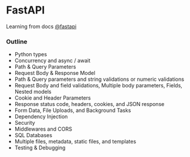 # FastAPI

Learning from docs [@fastapi](https://fastapi.tiangolo.com/tutorial)

### Outline 
- Python types
- Concurrency and async / await
- Path & Query Parameters
- Request Body & Response Model
- Path & Query parameters and string validations or numeric validations
- Request Body and field validations, Multiple body parameters, Fields, Nested models
- Cookie and Header Parameters
- Response status code, headers, cookies, and JSON response
- Form Data, File Uploads, and Background Tasks
- Dependency Injection
- Security
- Middlewares and CORS
- SQL Databases
- Multiple files, metadata, static files, and templates
- Testing & Debugging
